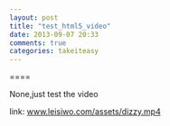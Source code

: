 ```yaml
---
layout: post
title: "test_html5_video"
date: 2013-09-07 20:33
comments: true
categories: takeiteasy
---
```


====

None,just test the video

link: www.leisiwo.com/assets/dizzy.mp4

